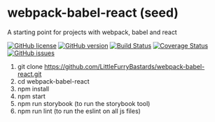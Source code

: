 # webpack-babel-react (seed)
A starting point for projects with webpack, babel and react

[![GitHub license](https://img.shields.io/badge/license-MIT-blue.svg)](https://raw.githubusercontent.com/LittleFurryBastards/webpack-babel-react/master/LICENSE)
[![GitHub version](https://badge.fury.io/gh/littlefurrybastards%2Fwebpack-babel-react.svg)](https://badge.fury.io/gh/littlefurrybastards%2Fwebpack-babel-react)
[![Build Status](https://travis-ci.org/LittleFurryBastards/webpack-babel-react.svg?branch=master)](https://travis-ci.org/LittleFurryBastards/webpack-babel-react)
[![Coverage Status](https://coveralls.io/repos/github/LittleFurryBastards/webpack-babel-react/badge.svg?branch=master)](https://coveralls.io/github/LittleFurryBastards/webpack-babel-react?branch=master)
[![GitHub issues](https://img.shields.io/github/issues/LittleFurryBastards/webpack-babel-react.svg)](https://github.com/LittleFurryBastards/webpack-babel-react/issues)

1. git clone https://github.com/LittleFurryBastards/webpack-babel-react.git
2. cd webpack-babel-react
3. npm install
4. npm start
5. npm run storybook (to run the storybook tool)
6. npm run lint (to run the eslint on all js files)
